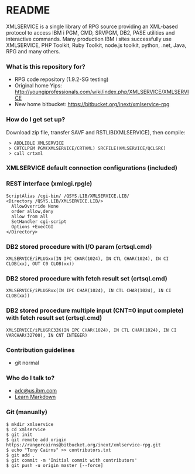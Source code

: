 # README #

XMLSERVICE is a single library of RPG source providing an XML-based protocol to access IBM i PGM, CMD, SRVPGM, DB2, PASE utilities and interactive commands. Many production IBM i sites successfully use XMLSERVICE, PHP Toolkit, Ruby Toolkit, node.js toolkit, python, .net, Java, RPG and many others.

### What is this repository for? ###

* RPG code repository (1.9.2-SG testing)
* Original home Yips: http://youngiprofessionals.com/wiki/index.php/XMLSERVICE/XMLSERVICE
* New home bitbucket: https://bitbucket.org/inext/xmlservice-rpg


### How do I get set up? ###

Download zip file, transfer SAVF and RSTLIB(XMLSERVICE), then compile:

```
 > ADDLIBLE XMLSERVICE
 > CRTCLPGM PGM(XMLSERVICE/CRTXML) SRCFILE(XMLSERVICE/QCLSRC)
 > call crtxml
```


### XMLSERVICE default connection configurations (included) ###

### REST interface (xmlcgi.rpgle)
```
ScriptAlias /cgi-bin/ /QSYS.LIB/XMLSERVICE.LIB/
<Directory /QSYS.LIB/XMLSERVICE.LIB/>
  AllowOverride None
  order allow,deny
  allow from all
  SetHandler cgi-script
  Options +ExecCGI
</Directory>
```

### DB2 stored procedure with I/O param (crtsql.cmd)
```
XMLSERVICE/iPLUGxx(IN IPC CHAR(1024), IN CTL CHAR(1024), IN CI CLOB(xx), OUT C0 CLOB(xx))
```

### DB2 stored procedure with fetch result set (crtsql.cmd)
```
XMLSERVICE/iPLUGRxx(IN IPC CHAR(1024), IN CTL CHAR(1024), IN CI CLOB(xx))
```

### DB2 stored procedure multiple input (CNT=0 input complete) with fetch result set (crtsql.cmd)
```
XMLSERVICE/iPLUGRC32K(IN IPC CHAR(1024), IN CTL CHAR(1024), IN CI VARCHAR(32700), IN CNT INTEGER)
```

### Contribution guidelines ###

* git normal

### Who do I talk to? ###

* adc@us.ibm.com
* [Learn Markdown](https://bitbucket.org/tutorials/markdowndemo)

### Git (manually) ###

```
$ mkdir xmlservice
$ cd xmlservice
$ git init
$ git remote add origin https://rangercairns@bitbucket.org/inext/xmlservice-rpg.git
$ echo "Tony Cairns" >> contributors.txt
$ git add .
$ git commit -m 'Initial commit with contributors'
$ git push -u origin master [--force]
```

